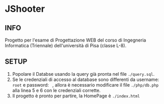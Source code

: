 # JShooter
## INFO
Progetto per l'esame di Progettazione WEB del corso di Ingegneria Informatica (Triennale) dell'università di Pisa (classe L-8).

## SETUP
1. Popolare il Databse usando la query già pronta nel file `./query.sql`.
2. Se le credenziali di accesso al database sono differenti da username: `root` e password: ` `, allora è necessario modificare il file `./php/db.php` alla linea 5 e 6 con le credenziali corrette.
3. Il progetto è pronto per partire, la HomePage è `./index.html`